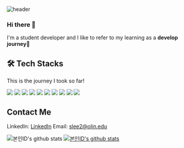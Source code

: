![header](https://capsule-render.vercel.app/api?type=waving&color=a2bece&height=200&text=Daeun's%20Develop%20Journey&fontSize=50&animation=fadeIn&fontColor=ffffff&fontAlignY=35)
### Hi there 👋
I'm a student developer and I like to refer to my learning as a **develop journey**🎈

## 🛠 Tech Stacks
This is the journey I took so far!

<img src="https://img.shields.io/badge/Python-3766AB?style=flat&logo=Python&logoColor=white"/></a>
<img src="https://img.shields.io/badge/HTML-E34F26?style=flat&logo=HTML5&logoColor=white"/></a>
<img src="https://img.shields.io/badge/CSS-1572B6?style=flat&logo=CSS3&logoColor=white"/></a>
<img src="https://img.shields.io/badge/JS-F7DF1E?style=flat&logo=JavaScript&logoColor=white"/></a>
<img src="https://img.shields.io/badge/React-61DAFB?style=flat&logo=React&logoColor=white"/></a>
<img src="https://img.shields.io/badge/Java-3766AB?style=flat&logo=Java&logoColor=white"/></a>
<img src="https://img.shields.io/badge/C-A8B9CC?style=flat&logo=C&logoColor=white"/></a> 
<img src="https://img.shields.io/badge/Dart-0175C2?style=flat&logo=Dart&logoColor=white"/></a>
<img src="https://img.shields.io/badge/Flutter-02569B?style=flat&logo=Flutter&logoColor=white"/></a>
<img src="https://img.shields.io/badge/MySQL-4479A1?style=flat&logo=MySQL&logoColor=white"/></a>

## Contact Me
LinkedIn: [LinkedIn](https://www.linkedin.com/in/sallydaeunlee)
Email: slee2@olin.edu

![본인ID's github stats](https://github-readme-stats.vercel.app/api?username=delee5695&show_icons=true)
[![본인ID's github stats](https://github-readme-stats.vercel.app/api/top-langs/?username=delee5695&show_icons=true&hide_border=true&title_color=004386&icon_color=004386&layout=compact)](https://github.com/delee5695)



<!--
**delee5695/delee5695** is a ✨ _special_ ✨ repository because its `README.md` (this file) appears on your GitHub profile.

Here are some ideas to get you started:

- 🔭 I’m currently working on ...
- 🌱 I’m currently learning ...
- 👯 I’m looking to collaborate on ...
- 🤔 I’m looking for help with ...
- 💬 Ask me about ...
- 📫 How to reach me: ...
- 😄 Pronouns: ...
- ⚡ Fun fact: ...
-->
